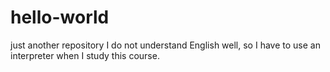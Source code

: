 # hello-world
just another repository
I do not understand English well, so I have to use an interpreter when I study this course.
